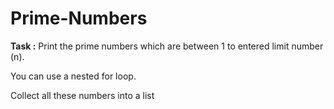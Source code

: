 # Prime-Numbers
**Task :** Print the prime numbers which are between 1 to entered limit number (n).

You can use a nested for loop.

Collect all these numbers into a list
